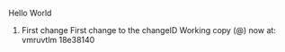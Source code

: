 Hello World

1. First change
First change to the changeID Working copy  (@) now at: vmruvtlm 18e38140
